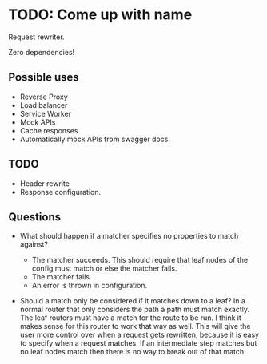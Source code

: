 TODO: Come up with name
=======================

Request rewriter.

Zero dependencies!

Possible uses
-------------

- Reverse Proxy
- Load balancer
- Service Worker
- Mock APIs
- Cache responses
- Automatically mock APIs from swagger docs.

TODO
----

- Header rewrite
- Response configuration.

Questions
---------

* What should happen if a matcher specifies no properties to match against?
  - The matcher succeeds.
      This should require that leaf nodes of the config must match or else the matcher fails.
  - The matcher fails.
  - An error is thrown in configuration.

* Should a match only be considered if it matches down to a leaf?
  In a normal router that only considers the path a path must match exactly. The leaf routers must have a match for the route to be run.
  I think it makes sense for this router to work that way as well. This will give the user more control over when a request gets rewritten,
  because it is easy to specify when a request matches. If an intermediate step matches but no leaf nodes match then there is no way to break out of that match.